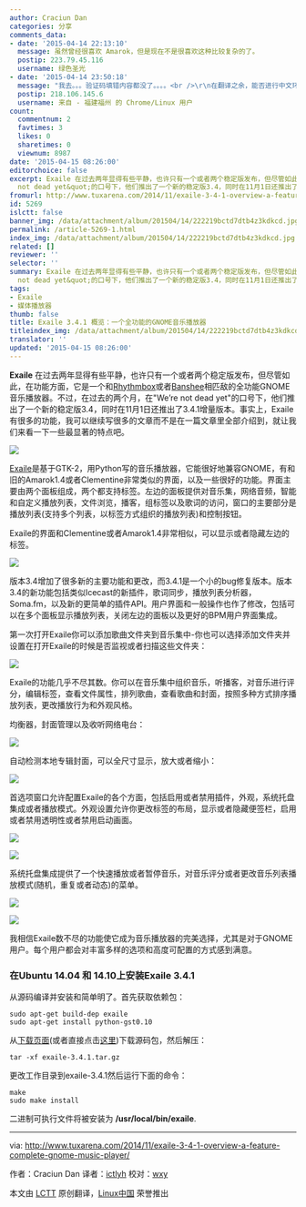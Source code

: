 ```yaml
---
author: Craciun Dan
categories: 分享
comments_data:
- date: '2015-04-14 22:13:10'
  message: 虽然曾经很喜欢 Amarok，但是现在不是很喜欢这种比较复杂的了。
  postip: 223.79.45.116
  username: 绿色圣光
- date: '2015-04-14 23:50:18'
  message: "我去。。。验证码填错内容都没了。。。。<br />\r\n在翻译之余，能否进行中文环境测试，毕竟中文环境和英文环境还是有区别的，英文使用者肯定不会考虑中文乱码问题之类的东西吧。"
  postip: 218.106.145.6
  username: 来自 - 福建福州 的 Chrome/Linux 用户
count:
  commentnum: 2
  favtimes: 3
  likes: 0
  sharetimes: 0
  viewnum: 8987
date: '2015-04-15 08:26:00'
editorchoice: false
excerpt: Exaile 在过去两年显得有些平静，也许只有一个或者两个稳定版发布，但尽管如此，在功能方面，它是一个和Rhythmbox或者Banshee相匹敌的全功能GNOME音乐播放器。不过，在过去的两个月，在&quot;Were
  not dead yet&quot;的口号下，他们推出了一个新的稳定版3.4，同时在11月1日还推出了3.4.1增量版本。事实上，Exaile有很多的功能，我可以继续写很多的文章而不是在一篇文章里全部介绍到，就让我们来看一下一些最显著的特点吧。  Exaile是基于GTK-2，用Python写的音乐播放器，它能很好地兼容GNOME，有和旧的Amarok1.4或者Clementine非常类似的界面，以及
fromurl: http://www.tuxarena.com/2014/11/exaile-3-4-1-overview-a-feature-complete-gnome-music-player/
id: 5269
islctt: false
banner_img: /data/attachment/album/201504/14/222219bctd7dtb4z3kdkcd.jpg
permalink: /article-5269-1.html
index_img: /data/attachment/album/201504/14/222219bctd7dtb4z3kdkcd.jpg
related: []
reviewer: ''
selector: ''
summary: Exaile 在过去两年显得有些平静，也许只有一个或者两个稳定版发布，但尽管如此，在功能方面，它是一个和Rhythmbox或者Banshee相匹敌的全功能GNOME音乐播放器。不过，在过去的两个月，在&quot;Were
  not dead yet&quot;的口号下，他们推出了一个新的稳定版3.4，同时在11月1日还推出了3.4.1增量版本。事实上，Exaile有很多的功能，我可以继续写很多的文章而不是在一篇文章里全部介绍到，就让我们来看一下一些最显著的特点吧。  Exaile是基于GTK-2，用Python写的音乐播放器，它能很好地兼容GNOME，有和旧的Amarok1.4或者Clementine非常类似的界面，以及
tags:
- Exaile
- 媒体播放器
thumb: false
title: Exaile 3.4.1 概览：一个全功能的GNOME音乐播放器
titleindex_img: /data/attachment/album/201504/14/222219bctd7dtb4z3kdkcd.jpg
translator: ''
updated: '2015-04-15 08:26:00'
---
```


**Exaile** 在过去两年显得有些平静，也许只有一个或者两个稳定版发布，但尽管如此，在功能方面，它是一个和[Rhythmbox](https://wiki.gnome.org/Apps/Rhythmbox)或者[Banshee](http://banshee.fm/)相匹敌的全功能GNOME音乐播放器。不过，在过去的两个月，在"We’re not dead yet"的口号下，他们推出了一个新的稳定版3.4，同时在11月1日还推出了3.4.1增量版本。事实上，Exaile有很多的功能，我可以继续写很多的文章而不是在一篇文章里全部介绍到，就让我们来看一下一些最显著的特点吧。


![](/data/attachment/album/201504/14/222219bctd7dtb4z3kdkcd.jpg)


[Exaile](http://www.exaile.org/)是基于GTK-2，用Python写的音乐播放器，它能很好地兼容GNOME，有和旧的Amarok1.4或者Clementine非常类似的界面，以及一些很好的功能。界面主要由两个面板组成，两个都支持标签。左边的面板提供对音乐集，网络音频，智能和自定义播放列表，文件浏览，播客，组标签以及歌词的访问，窗口的主要部分是播放列表(支持多个列表，以标签方式组织的播放列表)和控制按钮。


Exaile的界面和Clementine或者Amarok1.4非常相似，可以显示或者隐藏左边的标签。


![](/data/attachment/album/201504/14/222223k6aaqzpqfrqgq8r6.jpg)


版本3.4增加了很多新的主要功能和更改，而3.4.1是一个小的bug修复版本。版本3.4的新功能包括类似Icecast的新插件，歌词同步，播放列表分析器，Soma.fm，以及新的更简单的插件API。用户界面和一般操作也作了修改，包括可以在多个面板显示播放列表，关闭左边的面板以及更好的BPM用户界面集成。


第一次打开Exaile你可以添加歌曲文件夹到音乐集中-你也可以选择添加文件夹并设置在打开Exaile的时候是否监视或者扫描这些文件夹：


![](/data/attachment/album/201504/14/222226f3he1h30h24ds8hn.jpg)


Exaile的功能几乎不尽其数。你可以在音乐集中组织音乐，听播客，对音乐进行评分，编辑标签，查看文件属性，排列歌曲，查看歌曲和封面，按照多种方式排序播放列表，更改播放行为和外观风格。


均衡器，封面管理以及收听网络电台：


![](/data/attachment/album/201504/14/222234b9fzk256eske7eme.jpg)


自动检测本地专辑封面，可以全尺寸显示，放大或者缩小：


![](/data/attachment/album/201504/14/222241apbaifbjk77jmjza.jpg)


首选项窗口允许配置Exaile的各个方面，包括启用或者禁用插件，外观，系统托盘集成或者播放模式。外观设置允许你更改标签的布局，显示或者隐藏便签栏，启用或者禁用透明性或者禁用启动画面。


![](/data/attachment/album/201504/14/222243zr8x8xxrye7o5a8u.jpg)


![](/data/attachment/album/201504/14/222245ae6ed6v00ne3ilzn.jpg)


系统托盘集成提供了一个快速播放或者暂停音乐，对音乐评分或者更改音乐列表播放模式(随机，重复或者动态)的菜单。


![](/data/attachment/album/201504/14/222247dfb54cqx7x35qzze.jpg)


![](/data/attachment/album/201504/14/222247dfb54cqx7x35qzze.jpg)


我相信Exaile数不尽的功能使它成为音乐播放器的完美选择，尤其是对于GNOME用户。每个用户都会对丰富多样的选项和高度可配置的方式感到满意。


### 在Ubuntu 14.04 和 14.10上安装Exaile 3.4.1


从源码编译并安装和简单明了。首先获取依赖包：



```
sudo apt-get build-dep exaile
sudo apt-get install python-gst0.10 

```

从[下载页面](http://www.exaile.org/download/)(或者直接点击[这里](https://github.com/exaile-dev/exaile/archive/3.4.1.tar.gz))下载源码包，然后解压：



```
tar -xf exaile-3.4.1.tar.gz

```

更改工作目录到exaile-3.4.1然后运行下面的命令：



```
make
sudo make install

```

二进制可执行文件将被安装为 **/usr/local/bin/exaile**.




---


via: <http://www.tuxarena.com/2014/11/exaile-3-4-1-overview-a-feature-complete-gnome-music-player/>


作者：Craciun Dan 译者：[ictlyh](https://github.com/ictlyh) 校对：[wxy](https://github.com/wxy)


本文由 [LCTT](https://github.com/LCTT/TranslateProject) 原创翻译，[Linux中国](http://linux.cn/) 荣誉推出